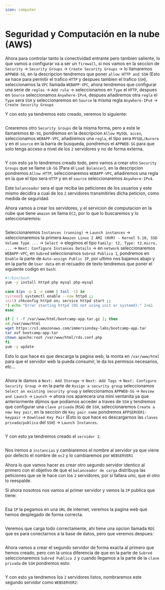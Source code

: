 ```yaml
---
icon: computer
---
```


# Seguridad y Computación en la nube (AWS)

Ahora para controlar tanto la conectividad entrante pero tambien saliente, lo que vamos a configurar va a ser un `firewall`, si nos vamos en la seccion de `Security` -> `Security Groups` -> `Create Security Groups` -> lo llamaremos `APPWEB-SG`, en la descripcion tendremos que poner `allow HTTP and SSH` (Esto se hace para permitir el trafico `HTTP` y despues tambien el trafico `SSH`), seleccionamos la `VPC` llamada `WEBAPP-VPC`, ahora tendremos que configurar una serie de `reglas` -> `Add rule` -> seleccionamos en `Type` el `HTTP`, despues en `Source` seleccionamos `Anywhere-IPv4`, despues añadiremos otra `regla` el `Type` sera `SSH` y seleccionaremos en `Source` la misma regla `Anywhere-IPv4` -> `Create Security Groups`

Y con esto ya tendremos esto creado, veremos lo siguiente:

<figure><img src="../../../.gitbook/assets/image (46).png" alt=""><figcaption></figcaption></figure>

Crearemos otro `Security Groups` de la misma forma, pero a este le llamaremos `BD-SG`, pondremos en la descripcion `Allow MySQL acces`, seleccionamos `WEBAPP-VPC`, añadiremos una `regla`, el tipo sera `MYSQL/Aurora` y en el `source` en la barra de busqueda, pondremos el `APPWEB-SG` para que solo tenga acceso a nivel de los `2` servidores y no de forma externa.

<figure><img src="../../../.gitbook/assets/image (47).png" alt=""><figcaption></figcaption></figure>

Y con esto ya lo tendremos creado todo, pero vamos a crear otro `Security Groups` que se llame `LB-SG` (Para el `Load Balancer`), en la descripcion pondremos `Allow HTTP`, seleccionaremos `WEBAPP-VPC`, añadiremos una regla en la que el tipo sera `HTTP` y en el `source` seleccionaremos `Anywhere-IPv4`.

Este `balanceador` sera el que reciba las peticiones de los usuarios y este mismo decidira a cual de los `2` servidores transmitirles dicha peticion, como medida de seguridad.

Ahora vamos a crear los servidores, y el servicion de computacion en la nube que tiene `amazon` se llama `EC2`, por lo que lo buscaremos y lo seleccionaremos:

<figure><img src="../../../.gitbook/assets/image (48).png" alt=""><figcaption></figcaption></figure>

Seleccionaremos `Instances (running)` -> `Launch instances` -> seleccionaremos la primera `Amazon Linux 2 AMI (HVM) - Kernel 5.10, SSD Volume Type ...` -> `Select` -> elegimos el tipo `Family: t2, Type: t2.micro, ...` -> `Next: Configure Instances Details` -> en `network` seleccionaremos `WEBAPP-VPC`, en `Subred` seleccionamos `Subred Publica 1`, pondremos en `Enable` la parte de `Auto-assign Public IP`, por ultimo nos bajamos abajo y en la parte de `User data` en el recuadro de texto tendremos que poner el siguiente codigo en `bash`:

```bash
#!/bin/bash  
yum -y install httpd php mysql php-mysql  
  
case $(ps -p 1 -o comm | tail -1) in  
systemd) systemctl enable --now httpd ;;  
init) chkconfig httpd on; service httpd start ;;  
*) echo "Error starting httpd (OS not using init or systemd)." 2>&1  
esac  
  
if [ ! -f /var/www/html/bootcamp-app.tar.gz ]; then  
cd /var/www/html  
wget https://s3.amazonaws.com/immersionday-labs/bootcamp-app.tar  
tar xvf bootcamp-app.tar  
chown apache:root /var/www/html/rds.conf.php  
fi  
yum -y update
```

Esto lo que hace es que descarga la pagina web, la monta en `/var/www/html` para que el servidor web la pueda consumir, le da los permisos necesarios, etc...

<figure><img src="../../../.gitbook/assets/image (49).png" alt=""><figcaption></figcaption></figure>

Ahora le damos a `Next: Add Storage` -> `Next: Add Tags` -> `Next: Configure Security Group` -> en la parte de `Assign a security group` seleccionamos `Select an existing security group` y seleccionamos `APPWEB-SG` -> `Review and Launch` -> `Launch` -> ahora nos aparecera una mini ventanita ya que anteriormente dijimos que podiamos acceder a traves de `SSH` y tendremos que configurar una `clave privada` (`RSA`) de `SSH`, seleccionaremos `Create a new key pair`, en la seccion de `Key pair name` pondremos `APPSERVER1-keypair` -> `Download Key Pair` (Esto lo que hace es descargarnos las `claves privada/publica` del `SSH`) -> `Launch Instances`.

<figure><img src="../../../.gitbook/assets/image (50).png" alt=""><figcaption></figcaption></figure>

Y con esto ya tendremos creado el `servidor 1`:

<figure><img src="../../../.gitbook/assets/image (51).png" alt=""><figcaption></figcaption></figure>

Nos iremos a `instancias` y cambiaremos el nombre al servidor ya que viene por defecto el nombre de `ec2` y lo cambiaremos por `WEBSERVER1`

Ahora lo que vamos hacer es crear otro segundo servidor identico al primero con el objetivo de que el `balanceador de carga` distribuya las peticiones que se le hace con los `2` servidores, por si fallara uno, que el otro lo reespalde.

Si ahora nosotros nos vamos al primer servidor y vemos la `IP` publica que tiene:

<figure><img src="../../../.gitbook/assets/image (52).png" alt=""><figcaption></figcaption></figure>

Esa `IP` la pegamos en una `URL` de internet, veremos la pagina web que hemos desplegado de forma correcta.

<figure><img src="../../../.gitbook/assets/image (53).png" alt=""><figcaption></figcaption></figure>

Veremos que carga todo correctamente, ahi tiene una opcion llamada `RDS` que es para conectarnos a la base de datos, pero que veremos despues:

<figure><img src="../../../.gitbook/assets/image (54).png" alt=""><figcaption></figcaption></figure>

Ahora vamos a crear el segundo servidor de forma exacta al primero que hemos creado, pero con la unica diferencia de que en la parte de `Subred` seleccionaremos `Subred Publica 2` y cuando llegamos a la parte de la `clave privada` de `SSH` pondremos esto:

<figure><img src="../../../.gitbook/assets/image (55).png" alt=""><figcaption></figcaption></figure>

Y con esto ya tendremos los `2` servidores listos, nombraremos este segundo servidor como `WEBSERVER2`:

<figure><img src="../../../.gitbook/assets/image (56).png" alt=""><figcaption></figcaption></figure>
